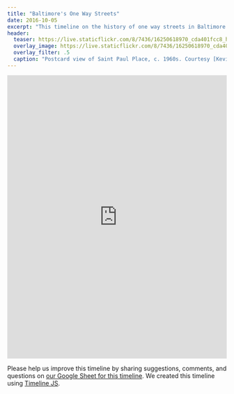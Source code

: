 ```yaml
---
title: "Baltimore's One Way Streets"
date: 2016-10-05
excerpt: "This timeline on the history of one way streets in Baltimore based on research and writing by Eli Pousson and suggestions from a variety of readers and reviewers. Please share your comments and questions."
header:
  teaser: https://live.staticflickr.com/8/7436/16250618970_cda401fcc8_h.jpg
  overlay_image: https://live.staticflickr.com/8/7436/16250618970_cda401fcc8_h.jpg
  overlay_filter: .5
  caption: "Postcard view of Saint Paul Place, c. 1960s. Courtesy [Kevin Mueller/Flickr](https://www.flickr.com/photos/37640374@N04/16250618970/)."
---
```


<div class="full">
<iframe src='https://cdn.knightlab.com/libs/timeline3/latest/embed/index.html?source=1vZoxuj8PkEHdlw7zwNa-CcMYVuUt6PCOvip8iTCOhf4&font=Default&lang=en&hash_bookmark=true&initial_zoom=2&height=650' width='100%' height='650' webkitallowfullscreen mozallowfullscreen allowfullscreen frameborder='0'></iframe>
</div>

Please help us improve this timeline by sharing suggestions, comments, and questions on [our Google Sheet for this timeline](https://docs.google.com/spreadsheets/d/1vZoxuj8PkEHdlw7zwNa-CcMYVuUt6PCOvip8iTCOhf4/edit?usp=sharing). We created this timeline using [Timeline JS](http://timeline.knightlab.com/).
